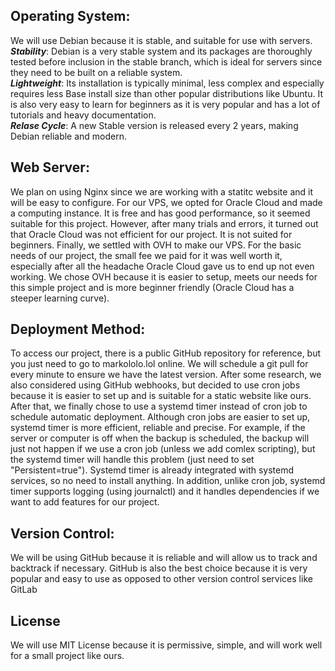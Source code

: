  Operating System:
-
We will use Debian because it is stable, and suitable for use with servers.   
***Stability***: Debian is a very stable system and its packages are thoroughly tested before inclusion in the stable branch, which is ideal for servers since they need to be built on a reliable system.    
***Lightweight***: Its installation is typically minimal, less complex and especially requires less Base install size than other popular distributions like Ubuntu. It is also very easy to learn for beginners as it is very popular and has a lot of tutorials and heavy documentation.   
***Relase Cycle***: A new Stable version is released every 2 years, making Debian reliable and modern.   

Web Server:
-
We plan on using Nginx since we are working with a statitc website and it will be easy to configure. For our VPS, we opted for Oracle Cloud and made a computing instance. It is free and has good performance, so it seemed suitable for this project. However, after many trials and errors, it turned out that Oracle Cloud was not efficient for our project. It is not suited for beginners. Finally, we settled with OVH to make our VPS. For the basic needs of our project, the small fee we paid for it was well worth it, especially after all the headache Oracle Cloud gave us to end up not even working. We chose OVH because it is easier to setup, meets our needs for this simple project and is more beginner friendly (Oracle Cloud has a steeper learning curve).   

Deployment Method:
-
To access our project, there is a public GitHub repository for reference, but you just need to go to markololo.lol online. We will schedule a git pull for every minute to ensure we have the latest version. After some research, we also considered using GitHub webhooks, but decided to use cron jobs because it is easier to set up and is suitable for a static website like ours. After that, we finally chose to use a systemd timer instead of cron job to schedule automatic deployment. Although cron jobs are easier to set up, systemd timer is more efficient, reliable and precise. For example, if the server or computer is off when the backup is scheduled, the backup will just not happen if we use a cron job (unless we add comlex scripting), but the systemd timer will handle this problem (just need to set "Persistent=true"). Systemd timer is already integrated with systemd services, so no need to install anything. In addition, unlike cron job, systemd timer supports logging (using journalctl) and it handles dependencies if we want to add features for our project.    

Version Control:
-
We will be using GitHub because it is reliable and will allow us to track and backtrack if necessary. GitHub is also the best choice because it is very popular and easy to use as opposed to other version control services like GitLab

License
-
We will use MIT License because it is permissive, simple, and will work well for a small project like ours.
